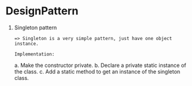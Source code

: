 # DesignPattern

1.  Singleton pattern

        => Singleton is a very simple pattern, just have one object instance.

        Implementation:

    a. Make the constructor private.
    b. Declare a private static instance of the class.
    c. Add a static method to get an instance of the singleton class.
